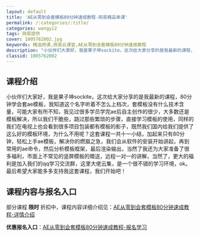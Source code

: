 ```yaml
---
layout: default
title: 'AE从零到会套模板80分钟速成教程-网易精品单课'
permalink: /:categories/:title/
categories: wangyi2
tags: 网易提供
cover: 1005762002.jpg
keywords: 精选网课,网易云课堂,AE从零到会套模板80分钟速成教程
description: "小伙伴们大家好，我是果子坤sockite，这次给大家分享的是我最新的课程，80分钟学会套ae模板，我知道这个名字听着不怎么上档次，套模板没有什么技术含量，可能大家有所不知，我见过很多学员学完"
classid: 1005762002
---
```


## 课程介绍

小伙伴们大家好，我是果子坤sockite，这次给大家分享的是我最新的课程，80分钟学会套ae模板，我知道这个名字听着不怎么上档次，套模板没有什么技术含量，可能大家有所不知，我见过很多学员学完ae后自主创作的很少，大多数还是模板解决，所以我们干脆些，跳过那些繁琐的步骤，直接学习模板的使用，同样的我们在电视上也会看到很多项目包装都有模板的影子，既然我们国内给我们提供了这么好的模板环境，为什么不用呢？这套课程一共十一小结，加起来只有80分钟，轻松上手ae模板，解决你的燃眉之急，我们会从软件的安装开始讲起，再到常用的ae命令，然后分析模板框架，最后渲染输出，当然了我还为大家准备了很多福利，市面上不常见的竖屏模板的赠送，远程一对一的讲解，当然了，更大的福利是加入我们的qq学习交流群，这里大佬云集，是一个很不错的学习环境，ok。最后希望大家能多多支持我这套课程，我们开始吧！

## 课程内容与报名入口

部分课程 **限时** 折扣中，课程内容详细介绍见：[AE从零到会套模板80分钟速成教程-详情介绍](https://study.163.com/course/introduction/1005762002.htm?share=1&shareId=1025206652&utm_campaign=share&utm_medium=iphoneShare&utm_source=&utm_u=1025206652)

**优惠报名入口**：[AE从零到会套模板80分钟速成教程-报名学习](https://study.163.com/course/introduction/1005762002.htm?share=1&shareId=1025206652&utm_campaign=share&utm_medium=iphoneShare&utm_source=&utm_u=1025206652)

